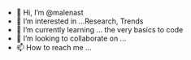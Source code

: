 - 👋 Hi, I’m @malenast
- 👀 I’m interested in ...Research, Trends
- 🌱 I’m currently learning ... the very basics to code
- 💞️ I’m looking to collaborate on ...
- 📫 How to reach me ...

<!---
malenast/malenast is a ✨ special ✨ repository because its `README.md` (this file) appears on your GitHub profile.
You can click the Preview link to take a look at your changes.
--->
